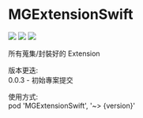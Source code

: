 # MGExtensionSwift
![](https://img.shields.io/cocoapods/v/MGExtensionSwift.svg?style=flat) 
![](https://img.shields.io/badge/platform-ios-lightgrey.svg) 
![](https://img.shields.io/badge/language-swift-orange.svg)  

所有蒐集/封裝好的 Extension  

版本更迭:  
0.0.3 - 初始專案提交

使用方式:  
pod 'MGExtensionSwift', '~> {version}'
